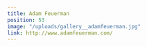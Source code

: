 ```yaml
---
title: Adam Feuerman
position: 53
image: "/uploads/gallery__adamfeuerman.jpg"
link: http://www.adamfeuerman.com/
---
```


